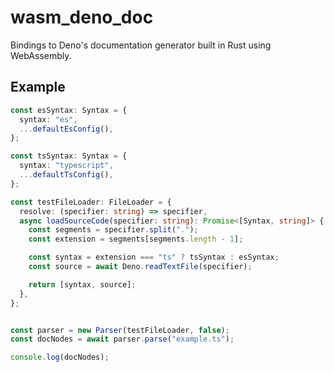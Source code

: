 # wasm_deno_doc
Bindings to Deno's documentation generator built in Rust using WebAssembly.

## Example

```typescript
const esSyntax: Syntax = {
  syntax: "es",
  ...defaultEsConfig(),
};

const tsSyntax: Syntax = {
  syntax: "typescript",
  ...defaultTsConfig(),
};

const testFileLoader: FileLoader = {
  resolve: (specifier: string) => specifier,
  async loadSourceCode(specifier: string): Promise<[Syntax, string]> {
    const segments = specifier.split(".");
    const extension = segments[segments.length - 1];

    const syntax = extension === "ts" ? tsSyntax : esSyntax;
    const source = await Deno.readTextFile(specifier);

    return [syntax, source];
  },
};


const parser = new Parser(testFileLoader, false);
const docNodes = await parser.parse("example.ts");

console.log(docNodes);
```